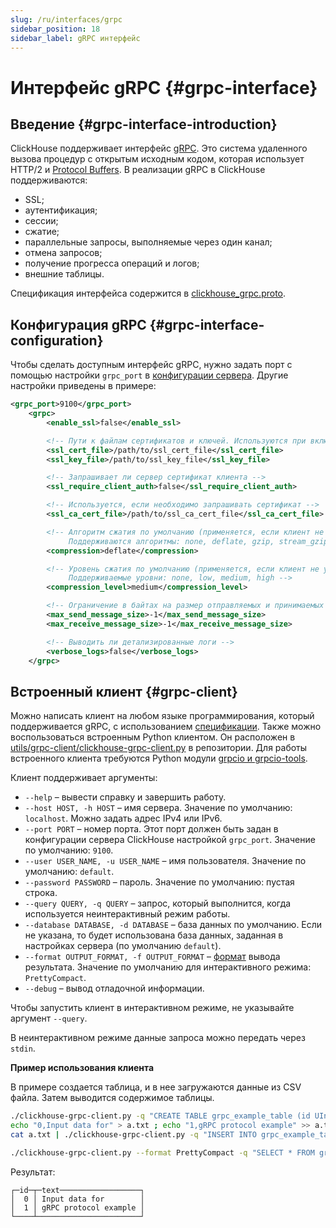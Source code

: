 ```yaml
---
slug: /ru/interfaces/grpc
sidebar_position: 18
sidebar_label: gRPC интерфейс
---
```


# Интерфейс gRPC {#grpc-interface}

## Введение {#grpc-interface-introduction}

ClickHouse поддерживает интерфейс [gRPC](https://grpc.io/). Это система удаленного вызова процедур с открытым исходным кодом, которая использует HTTP/2 и [Protocol Buffers](https://ru.wikipedia.org/wiki/Protocol_Buffers). В реализации gRPC в ClickHouse поддерживаются:

-   SSL; 
-   аутентификация; 
-   сессии; 
-   сжатие; 
-   параллельные запросы, выполняемые через один канал; 
-   отмена запросов; 
-   получение прогресса операций и логов; 
-   внешние таблицы.

Спецификация интерфейса содержится в [clickhouse_grpc.proto](https://github.com/ClickHouse/ClickHouse/blob/master/src/Server/grpc_protos/clickhouse_grpc.proto).

## Конфигурация gRPC {#grpc-interface-configuration}

Чтобы сделать доступным интерфейс gRPC, нужно задать порт с помощью настройки `grpc_port` в [конфигурации сервера](../operations/configuration-files.md). Другие настройки приведены в примере:

```xml
<grpc_port>9100</grpc_port>
    <grpc>
        <enable_ssl>false</enable_ssl>

        <!-- Пути к файлам сертификатов и ключей. Используются при включенном SSL -->
        <ssl_cert_file>/path/to/ssl_cert_file</ssl_cert_file>
        <ssl_key_file>/path/to/ssl_key_file</ssl_key_file>

        <!-- Запрашивает ли сервер сертификат клиента -->
        <ssl_require_client_auth>false</ssl_require_client_auth>

        <!-- Используется, если необходимо запрашивать сертификат -->
        <ssl_ca_cert_file>/path/to/ssl_ca_cert_file</ssl_ca_cert_file>

        <!-- Алгоритм сжатия по умолчанию (применяется, если клиент не указывает алгоритм, см. result_compression в QueryInfo).
             Поддерживаются алгоритмы: none, deflate, gzip, stream_gzip -->
        <compression>deflate</compression>

        <!-- Уровень сжатия по умолчанию (применяется, если клиент не указывает уровень сжатия, см. result_compression в QueryInfo).
             Поддерживаемые уровни: none, low, medium, high -->
        <compression_level>medium</compression_level>

        <!-- Ограничение в байтах на размер отправляемых и принимаемых сообщений. -1 означает отсутствие ограничения -->
        <max_send_message_size>-1</max_send_message_size>
        <max_receive_message_size>-1</max_receive_message_size>

        <!-- Выводить ли детализированные логи -->
        <verbose_logs>false</verbose_logs>
    </grpc>
```

## Встроенный клиент {#grpc-client}

Можно написать клиент на любом языке программирования, который поддерживается gRPC, с использованием [спецификации](https://github.com/ClickHouse/ClickHouse/blob/master/src/Server/grpc_protos/clickhouse_grpc.proto).
Также можно воспользоваться встроенным Python клиентом. Он расположен в [utils/grpc-client/clickhouse-grpc-client.py](https://github.com/ClickHouse/ClickHouse/blob/master/utils/grpc-client/clickhouse-grpc-client.py) в репозитории. Для работы встроенного клиента требуются Python модули [grpcio и grpcio-tools](https://grpc.io/docs/languages/python/quickstart). 

Клиент поддерживает аргументы:

-   `--help` – вывести справку и завершить работу.
-   `--host HOST, -h HOST` – имя сервера. Значение по умолчанию: `localhost`. Можно задать адрес IPv4 или IPv6.
-   `--port PORT` – номер порта. Этот порт должен быть задан в конфигурации сервера ClickHouse настройкой `grpc_port`. Значение по умолчанию: `9100`.
-   `--user USER_NAME, -u USER_NAME` – имя пользователя. Значение по умолчанию: `default`.
-   `--password PASSWORD` – пароль. Значение по умолчанию: пустая строка.
-   `--query QUERY, -q QUERY` – запрос, который выполнится, когда используется неинтерактивный режим работы.
-   `--database DATABASE, -d DATABASE` – база данных по умолчанию. Если не указана, то будет использована база данных, заданная в настройках сервера (по умолчанию `default`).
-   `--format OUTPUT_FORMAT, -f OUTPUT_FORMAT` – [формат](formats.md) вывода результата. Значение по умолчанию для интерактивного режима: `PrettyCompact`.
-   `--debug` – вывод отладочной информации.

Чтобы запустить клиент в интерактивном режиме, не указывайте аргумент `--query`.

В неинтерактивном режиме данные запроса можно передать через `stdin`.

**Пример использования клиента**

В примере создается таблица, и в нее загружаются данные из CSV файла. Затем выводится содержимое таблицы.

``` bash
./clickhouse-grpc-client.py -q "CREATE TABLE grpc_example_table (id UInt32, text String) ENGINE = MergeTree() ORDER BY id;"
echo "0,Input data for" > a.txt ; echo "1,gRPC protocol example" >> a.txt
cat a.txt | ./clickhouse-grpc-client.py -q "INSERT INTO grpc_example_table FORMAT CSV"

./clickhouse-grpc-client.py --format PrettyCompact -q "SELECT * FROM grpc_example_table;"
```

Результат:

``` text
┌─id─┬─text──────────────────┐
│  0 │ Input data for        │
│  1 │ gRPC protocol example │
└────┴───────────────────────┘
```

